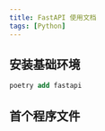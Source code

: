 ```yaml
---
title: FastAPI 使用文档
tags: [Python]
---
```



## 安装基础环境&#xA;&#xA;

```sql
poetry add fastapi
```

## 首个程序文件
